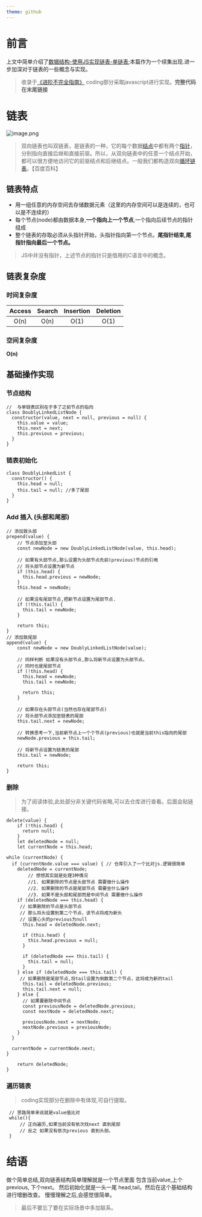 ```yaml
---
theme: github
---
```

# 前言
上文中简单介绍了[数据结构-使用JS实现链表-单链表](https://juejin.cn/post/6987625484758548488);本篇作为一个续集出现.进一步加深对于链表的一些概念与实现。

> 收录于[《进阶不完全指南》](https://juejin.cn/column/6966128556552388639) coding部分采取javascript进行实现。**完整代码在末尾链接**


# 链表

![image.png](https://p1-juejin.byteimg.com/tos-cn-i-k3u1fbpfcp/d21197f01d7b405f9bb3505122741cf3~tplv-k3u1fbpfcp-watermark.image)

> 双向链表也叫双链表，是链表的一种，它的每个数据[结点](https://baike.baidu.com/item/%E7%BB%93%E7%82%B9/9794643)中都有两个[指针](https://baike.baidu.com/item/%E6%8C%87%E9%92%88/2878304)，分别指向直接后继和直接前驱。所以，从双向链表中的任意一个结点开始，都可以很方便地访问它的前驱结点和后继结点。一般我们都构造双向[循环链表](https://baike.baidu.com/item/%E5%BE%AA%E7%8E%AF%E9%93%BE%E8%A1%A8/3228465)。【百度百科】


## 链表特点
-   用一组任意的内存空间去存储数据元素（这里的内存空间可以是连续的，也可以是不连续的）
-   每个节点(node)都由数据本身,**一个指向上一个节点**,一个指向后续节点的指针组成
-   整个链表的存取必须从头指针开始，头指针指向第一个节点。**尾指针结束,尾指针指向最后一个节点。**

> JS中并没有指针，上述节点的指针只是借用的C语言中的概念。

## 链表复杂度
### 时间复杂度

Access | Search | Insertion | Deletion |
| :----: | :----: | :-------: | :------: |
|  O(n)  |  O(n)  |    O(1)   |   O(1)


### 空间复杂度

**O(n)**



## 基础操作实现

### 节点结构
```
//  与单链表区别在于多了之前节点的指向
class DoublyLinkedListNode {
  constructor(value, next = null, previous = null) {
    this.value = value;
    this.next = next;
    this.previous = previous;
  }
}
```

### 链表初始化
```
class DoublyLinkedList {
  constructor() {
    this.head = null; 
    this.tail = null; //多了尾部
  }
}
```

### Add 插入 (头部和尾部)
```
// 添加致头部
prepend(value) {
    // 节点添加至头部
    const newNode = new DoublyLinkedListNode(value, this.head);

    // 如果有头部节点,那么设置为头部节点先前(previous)节点的引用
    // 将头部节点设置为新节点
    if (this.head) {
      this.head.previous = newNode;
    }
    this.head = newNode;

    // 如果没有尾部节点,把新节点设置为尾部节点.
    if (!this.tail) {
      this.tail = newNode;
    }

    return this;
}
// 添加致尾部
append(value) {
    const newNode = new DoublyLinkedListNode(value);

    // 同样判断 如果没有头部节点,那么将新节点设置为头部节点。
    // 同时也是尾部节点
    if (!this.head) {
      this.head = newNode;
      this.tail = newNode;

      return this;
    }

    // 如果存在头部节点(当然也存在尾部节点)
    // 将头部节点添加至链表的尾部
    this.tail.next = newNode;

    // 转换思考一下,当前新节点上一个个节点(previous)也就是当前this指向的尾部
    newNode.previous = this.tail;

    // 将新节点设置为链表的尾部
    this.tail = newNode;

    return this;
}
```

### 删除 
> 为了阅读体验,此处部分非关键代码省略,可以去仓库进行查看。后面会贴链接。
```
delete(value) {
    if (!this.head) {
      return null;
    }
    let deletedNode = null;
    let currentNode = this.head;

while (currentNode) {
  if (currentNode.value === value) { // 仓库引入了一个比对js.逻辑很简单
    deletedNode = currentNode;
        // 想想其实就是处理3种情况
        //1. 如果删除的节点是头部节点 需要做什么操作
        //2. 如果删除的节点是尾部节点 需要坐什么操作
        //3. 如果不是头部和尾部而是中间节点 需要做什么操作
    if (deletedNode === this.head) {
     // 如果删除的节点是头部节点
     // 那么将头设置到第二个节点，该节点将成为新头
     // 设置心头的previous为null
      this.head = deletedNode.next;

      if (this.head) {
        this.head.previous = null;
      }

      if (deletedNode === this.tail) {
        this.tail = null;
      }
    } else if (deletedNode === this.tail) {
     // 如果删除是尾部节点,将tail设置为倒数第二个节点，这将成为新的tail
      this.tail = deletedNode.previous;
      this.tail.next = null;
    } else {
      // 如果要删除中间节点
      const previousNode = deletedNode.previous;
      const nextNode = deletedNode.next;

      previousNode.next = nextNode;
      nextNode.previous = previousNode;
    }
  }

  currentNode = currentNode.next;
}

    return deletedNode;
}
```

### 遍历链表 
> coding实现部分在删除中有体现,可自行提取。

```
 // 思路简单来说就是value值比对
 while(){
     // 正向遍历,如果当前没有依次找next 直到尾部
     // 反之 如果没有依次previous 直到头部。
 }
```

# 结语

做个简单总结,双向链表结构简单理解就是一个节点里面 包含当前value,上个previous, 下个next。 然后初始化就是一头一尾 head,tail。然后在这个基础结构进行增删改查。
慢慢理解之后,会感觉很简单。
> 最后不要忘了要在实际场景中多加联系。

